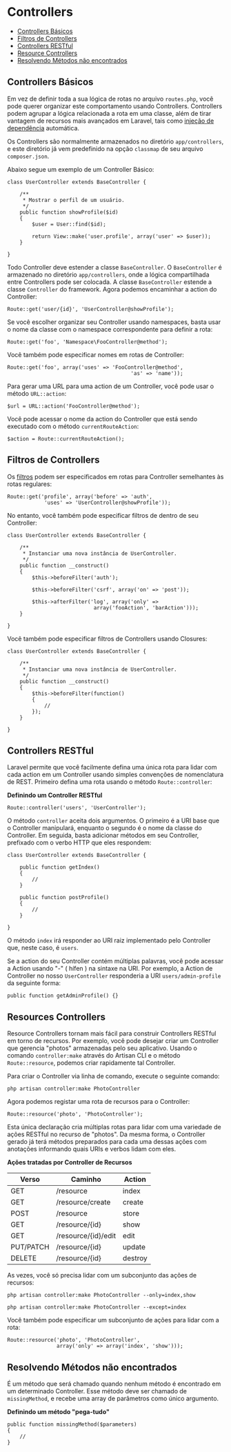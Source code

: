# Controllers

- [Controllers Básicos](#basic-controllers)
- [Filtros de Controllers](#controller-filters)
- [Controllers RESTful](#restful-controllers)
- [Resource Controllers](#resource-controllers)
- [Resolvendo Métodos não encontrados](#handling-missing-methods)

<a name="basic-controllers"></a>
## Controllers Básicos

Em vez de definir toda a sua lógica de rotas no arquivo `routes.php`, você pode querer organizar este comportamento usando Controllers. Controllers podem agrupar a lógica relacionada a rota em uma classe, além de tirar vantagem de recursos mais avançados em Laravel, tais como [injeção de dependência](/docs/ioc) automática.

Os Controllers são normalmente armazenados no diretório `app/controllers`, e este diretório já vem predefinido na opção `classmap` de seu arquivo `composer.json`.

Abaixo segue um exemplo de um Controller Básico:


	class UserController extends BaseController {

		/**
		 * Mostrar o perfil de um usuário.
		 */
		public function showProfile($id)
		{
			$user = User::find($id);

			return View::make('user.profile', array('user' => $user));
		}

	}

Todo Controller deve estender a classe `BaseController`. O `BaseController` é armazenado no diretório `app/controllers`, onde a lógica compartilhada entre Controllers pode ser colocada. A classe `BaseController` estende a classe `Controller` do framework. Agora podemos encaminhar a action do Controller:

	Route::get('user/{id}', 'UserController@showProfile');

Se você escolher organizar seu Controller usando namespaces, basta usar o nome da classe com o namespace correspondente para definir a rota:

	Route::get('foo', 'Namespace\FooController@method');

Você também pode especificar nomes em rotas de Controller:

	Route::get('foo', array('uses' => 'FooController@method',
											'as' => 'name'));

Para gerar uma URL para uma action de um Controller, você pode usar o método `URL::action`:

	$url = URL::action('FooController@method');

Você pode acessar o nome da action do Controller que está sendo executado com o método `currentRouteAction`:

	$action = Route::currentRouteAction();

<a name="controller-filters"></a>
## Filtros de Controllers

Os [filtros](/docs/routing#route-filters) podem ser especificados em rotas para Controller semelhantes às rotas regulares:

	Route::get('profile', array('before' => 'auth',
				'uses' => 'UserController@showProfile'));

No entanto, você também pode especificar filtros de dentro de seu Controller:

	class UserController extends BaseController {

		/**
		 * Instanciar uma nova instância de UserController.
		 */
		public function __construct()
		{
			$this->beforeFilter('auth');

			$this->beforeFilter('csrf', array('on' => 'post'));

			$this->afterFilter('log', array('only' =>
								array('fooAction', 'barAction')));
		}

	}

Você também pode especificar filtros de Controllers usando Closures:

	class UserController extends BaseController {

		/**
		 * Instanciar uma nova instância de UserController.
		 */
		public function __construct()
		{
			$this->beforeFilter(function()
			{
				//
			});
		}

	}

<a name="restful-controllers"></a>
## Controllers RESTful

Laravel permite que você facilmente defina uma única rota para lidar com cada action em um Controller usando simples convenções de nomenclatura de REST. Primeiro defina uma rota usando o método `Route::controller`:


**Definindo um Controller RESTful**

	Route::controller('users', 'UserController');

O método `controller` aceita dois argumentos. O primeiro é a URI base que o Controller manipulará, enquanto o segundo é o nome da classe do Controller. Em seguida, basta adicionar métodos em seu Controller, prefixado com o verbo HTTP que eles respondem:

	class UserController extends BaseController {

		public function getIndex()
		{
			//
		}

		public function postProfile()
		{
			//
		}

	}

O método `index` irá responder ao URI raiz implementado pelo Controller que, neste caso, é `users`.

Se a action do seu Controller contém múltiplas palavras, você pode acessar a Action usando "-" ( hífen ) na sintaxe na URI. Por exemplo, a Action de Controller no nosso `UserController` responderia a URI `users/admin-profile` da seguinte forma:

	public function getAdminProfile() {}

<a name="resource-controllers"></a>
## Resources Controllers

Resource Controllers tornam mais fácil para construir Controllers RESTful em torno de recursos. Por exemplo, você pode desejar criar um Controller que gerencia "photos" armazenadas pelo seu aplicativo. Usando o comando `controller:make` através do Artisan CLI e o método `Route::resource`, podemos criar rapidamente tal Controller.

Para criar o Controller via linha de comando, execute o seguinte comando:

	php artisan controller:make PhotoController

Agora podemos registar uma rota de recursos para o Controller:

	Route::resource('photo', 'PhotoController');

Esta única declaração cria múltiplas rotas para lidar com uma variedade de ações RESTful no recurso de "photos". Da mesma forma, o Controller gerado já terá métodos preparados para cada uma dessas ações com anotações informando quais URIs e verbos lidam com eles.


**Ações tratadas por Controller de Recursos**

Verso     | Caminho               | Action
----------|-----------------------|--------------
GET       | /resource             | index
GET       | /resource/create      | create
POST      | /resource             | store
GET       | /resource/{id}        | show
GET       | /resource/{id}/edit   | edit
PUT/PATCH | /resource/{id}        | update
DELETE    | /resource/{id}        | destroy

As vezes, você só precisa lidar com um subconjunto das ações de recursos:

	php artisan controller:make PhotoController --only=index,show

	php artisan controller:make PhotoController --except=index

Você também pode especificar um subconjunto de ações para lidar com a rota:

	Route::resource('photo', 'PhotoController',
					array('only' => array('index', 'show')));

<a name="handling-missing-methods"></a>
## Resolvendo Métodos não encontrados

É um método que será chamado quando nenhum método é encontrado em um determinado Controller. Esse método deve ser chamado de `missingMethod`, e recebe uma array de parâmetros como único argumento.

**Definindo um método "pega-tudo"**

	public function missingMethod($parameters)
	{
		//
	}
